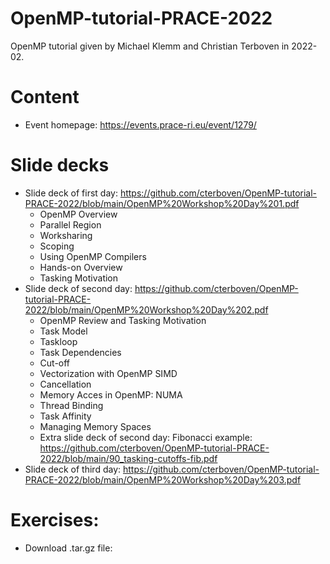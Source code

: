 # OpenMP-tutorial-PRACE-2022
OpenMP tutorial given by Michael Klemm and Christian Terboven in 2022-02.

# Content
* Event homepage: https://events.prace-ri.eu/event/1279/

# Slide decks
* Slide deck of first day: https://github.com/cterboven/OpenMP-tutorial-PRACE-2022/blob/main/OpenMP%20Workshop%20Day%201.pdf
   * OpenMP Overview
   * Parallel Region
   * Worksharing
   * Scoping
   * Using OpenMP Compilers
   * Hands-on Overview
   * Tasking Motivation
* Slide deck of second day: https://github.com/cterboven/OpenMP-tutorial-PRACE-2022/blob/main/OpenMP%20Workshop%20Day%202.pdf
   * OpenMP Review and Tasking Motivation
   * Task Model
   * Taskloop
   * Task Dependencies
   * Cut-off
   * Vectorization with OpenMP SIMD
   * Cancellation
   * Memory Acces in OpenMP: NUMA
   * Thread Binding
   * Task Affinity
   * Managing Memory Spaces
   * Extra slide deck of second day: Fibonacci example: https://github.com/cterboven/OpenMP-tutorial-PRACE-2022/blob/main/90_tasking-cutoffs-fib.pdf
* Slide deck of third day: https://github.com/cterboven/OpenMP-tutorial-PRACE-2022/blob/main/OpenMP%20Workshop%20Day%203.pdf

# Exercises:
* Download .tar.gz file: 
